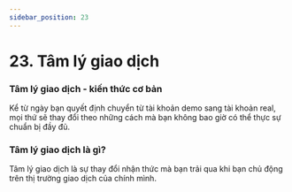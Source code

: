 ```yaml
---
sidebar_position: 23
---
```

# 23. Tâm lý giao dịch
### Tâm lý giao dịch - kiến thức cơ bản
Kể từ ngày bạn quyết định chuyển từ tài khoản demo sang tài khoản real, mọi thứ sẽ thay đổi theo những cách mà bạn không bao giờ có thể thực sự chuẩn bị đầy đủ.

### Tâm lý giao dịch là gì?
Tâm lý giao dịch là sự thay đổi nhận thức mà bạn trải qua khi bạn chủ động trên thị trường giao dịch của chính mình. 